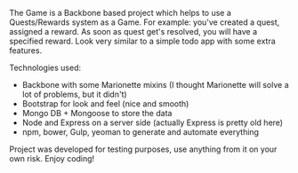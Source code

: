 The Game is a Backbone based project which helps to use a Quests/Rewards system as a Game. For example: you've created a quest, assigned a reward. As soon as quest get's resolved, you will have a specified reward. 
Look very similar to a simple todo app with some extra features. 

Technologies used:

* Backbone with some Marionette mixins (I thought Marionette will solve a lot of problems, but it didn't)
* Bootstrap for look and feel (nice and smooth)
* Mongo DB + Mongoose to store the data
* Node and Express on a server side (actually Express is pretty old here)
* npm, bower, Gulp, yeoman to generate and automate everything

Project was developed for testing purposes, use anything from it on your own risk. Enjoy coding!
 
